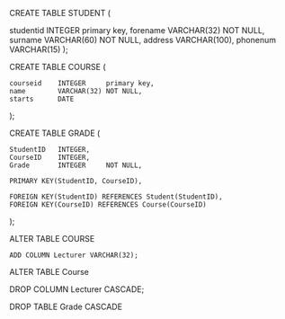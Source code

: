 CREATE TABLE STUDENT (

studentid INTEGER primary key,
forename VARCHAR(32) NOT NULL,
surname VARCHAR(60) NOT NULL,
address VARCHAR(100),
phonenum VARCHAR(15)
);

CREATE TABLE COURSE (

    courseid	INTEGER	    primary key,
    name	    VARCHAR(32)	NOT NULL,
    starts	    DATE

);

CREATE TABLE GRADE (

    StudentID	INTEGER,
    CourseID	INTEGER,
    Grade	    INTEGER     NOT NULL,

    PRIMARY KEY(StudentID, CourseID),

    FOREIGN KEY(StudentID) REFERENCES Student(StudentID),
    FOREIGN KEY(CourseID) REFERENCES Course(CourseID)

);

ALTER TABLE COURSE

    ADD COLUMN Lecturer VARCHAR(32);

ALTER TABLE Course

DROP COLUMN Lecturer CASCADE;

DROP TABLE Grade CASCADE
